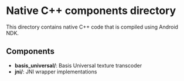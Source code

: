 # Native C++ components directory

This directory contains native C++ code that is compiled using Android NDK.

## Components

- **basis_universal/**: Basis Universal texture transcoder
- **jni/**: JNI wrapper implementations